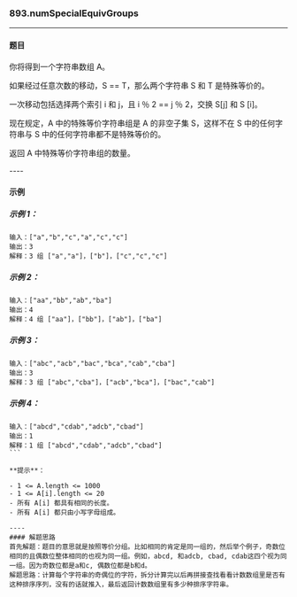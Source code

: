 ### 893.numSpecialEquivGroups
----
#### 题目
你将得到一个字符串数组 A。

如果经过任意次数的移动，S == T，那么两个字符串 S 和 T 是特殊等价的。

一次移动包括选择两个索引 i 和 j，且 i ％ 2 == j ％ 2，交换 S[j] 和 S [i]。

现在规定，A 中的特殊等价字符串组是 A 的非空子集 S，这样不在 S 中的任何字符串与 S 中的任何字符串都不是特殊等价的。

返回 A 中特殊等价字符串组的数量。

---- 

#### 示例

##### 示例 1：

```
输入：["a","b","c","a","c","c"]
输出：3
解释：3 组 ["a","a"]，["b"]，["c","c","c"]
```

##### 示例 2：

```
输入：["aa","bb","ab","ba"]
输出：4
解释：4 组 ["aa"]，["bb"]，["ab"]，["ba"]
```

##### 示例 3：

```
输入：["abc","acb","bac","bca","cab","cba"]
输出：3
解释：3 组 ["abc","cba"]，["acb","bca"]，["bac","cab"]
```

##### 示例 4：

```
输入：["abcd","cdab","adcb","cbad"]
输出：1
解释：1 组 ["abcd","cdab","adcb","cbad"]
``` 

**提示**：

- 1 <= A.length <= 1000
- 1 <= A[i].length <= 20
- 所有 A[i] 都具有相同的长度。
- 所有 A[i] 都只由小写字母组成。

----
#### 解题思路
首先解题：题目的意思就是按照等价分组。比如相同的肯定是同一组的，然后举个例子，奇数位相同的且偶数位整体相同的也视为同一组。例如，abcd, 和adcb, cbad, cdab这四个视为同一组。因为奇数位都是a和c, 偶数位都是b和d。
解题思路：计算每个字符串的奇偶位的字符，拆分计算完以后再拼接查找看看计数数组里是否有这种排序序列，没有的话就推入，最后返回计数数组里有多少种排序字符串。
